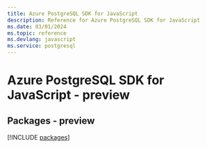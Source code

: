 ```yaml
---
title: Azure PostgreSQL SDK for JavaScript
description: Reference for Azure PostgreSQL SDK for JavaScript
ms.date: 03/01/2024
ms.topic: reference
ms.devlang: javascript
ms.service: postgresql
---
```

# Azure PostgreSQL SDK for JavaScript - preview
## Packages - preview
[!INCLUDE [packages](postgresql-index.md)]